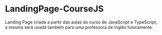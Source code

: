 # LandingPage-CourseJS
Landing Page criada a partir das aulas do curso de JavaScript e TypeScript, a mesma será usada também para uma professora de Inglês futuramente.

